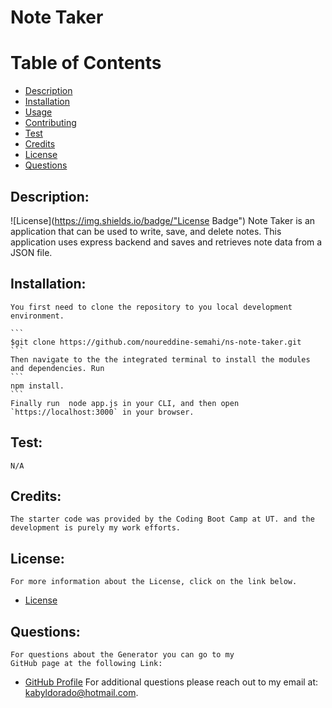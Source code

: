 # Note Taker
# Table of Contents
- [Description](#description)
- [Installation](#installation)
- [Usage](#usage) 
- [Contributing](#contributing)
- [Test](#test)
- [Credits](#credits)
- [License](#license) 
- [Questions](#questions)
## Description:
![License](https://img.shields.io/badge/"License Badge")
    Note Taker is an application that can be used to write, save, and delete notes. This application uses express backend and saves and retrieves note data from a JSON file.
## Installation:
    You first need to clone the repository to you local development environment.

    ```
    $git clone https://github.com/noureddine-semahi/ns-note-taker.git
    ```  
    Then navigate to the the integrated terminal to install the modules and dependencies. Run 
    ```
    npm install.
    ```
    Finally run  node app.js in your CLI, and then open `https://localhost:3000` in your browser.

## Test:
    N/A
## Credits:
    The starter code was provided by the Coding Boot Camp at UT. and the development is purely my work efforts.
## License:
    For more information about the License, click on the link below.
    
- [License](https://opensource.org/licenses/)
## Questions:
    For questions about the Generator you can go to my 
    GitHub page at the following Link: 
- [GitHub Profile](https://github.com/noureddin-semahi)
For additional questions please reach out to my email at: kabyldorado@hotmail.com.
